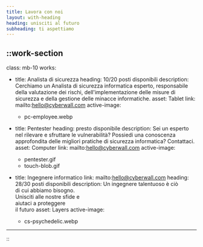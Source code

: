 ```yaml
---
title: Lavora con noi
layout: with-heading
heading: unisciti al futuro
subheading: ti aspettiamo
---
```


::work-section
---
class: mb-10
works:
  - title: Analista di sicurezza
    heading: 10/20 posti disponibili
    description: Cerchiamo un Analista di sicurezza informatica esperto, responsabile della valutazione dei rischi, dell'implementazione delle misure di sicurezza e della gestione delle minacce informatiche.
    asset: Tablet
    link: mailto:hello@cyberwall.com
    active-image: 
      - pc-employee.webp

  - title: Pentester
    heading: presto disponibile
    description: Sei un esperto nel rilevare e sfruttare le vulnerabilità? Possiedi una conoscenza approfondita delle migliori pratiche di sicurezza informatica? Contattaci.
    asset: Computer
    link: mailto:hello@cyberwall.com
    active-image:
      - pentester.gif
      - touch-blob.gif

  - title: Ingegnere informatico
    link: mailto:hello@cyberwall.com
    heading: 28/30 posti disponibili
    description: Un ingegnere talentuoso è ciò <br> di cui abbiamo bisogno. <br> Unisciti alle nostre sfide e <br> aiutaci a proteggere <br> il futuro
    asset: Layers
    active-image:
      - cs-psychedelic.webp
---
::